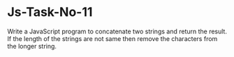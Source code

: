 # Js-Task-No-11
Write a JavaScript program to concatenate two strings and return the result. If the length of the strings are not same then remove the characters from the longer string.
